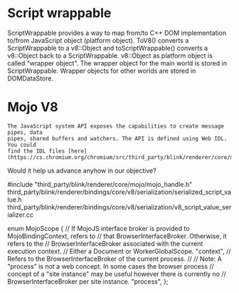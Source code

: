 

# Script wrappable

ScriptWrappable provides a way to map from/to C++ DOM implementation to/from
JavaScript object (platform object).  ToV8() converts a ScriptWrappable to
a v8::Object and toScriptWrappable() converts a v8::Object back to
a ScriptWrappable.  v8::Object as platform object is called "wrapper object".
The wrapper object for the main world is stored in ScriptWrappable.  Wrapper
objects for other worlds are stored in DOMDataStore.



# Mojo V8





```
The JavaScript system API exposes the capabilities to create message pipes, data
pipes, shared buffers and watchers. The API is defined using Web IDL. You could
find the IDL files [here](https://cs.chromium.org/chromium/src/third_party/blink/renderer/core/mojo/)
```
Would it help us advance anyhow in our objective?


#include "third_party/blink/renderer/core/mojo/mojo_handle.h"
third_party/blink/renderer/bindings/core/v8/serialization/serialized_script_value.h
third_party/blink/renderer/bindings/core/v8/serialization/v8_script_value_serializer.cc


enum MojoScope {
  // If MojoJS interface broker is provided to MojoBindingContext, refers to
  // that BrowserInterfaceBroker. Otherwise, it refers to the
  // BrowserInterfaceBroker associated with the current execution context.
  // Either a Document or WorkerGlobalScope.
  "context",
  // Refers to the BrowserInterfaceBroker of the current process.
  //
  // Note: A "process" is not a web concept. In some cases the browser process
  // concept of a "site instance" may be useful however there is currently no
  // BrowserInterfaceBroker per site instance.
  "process",
};
